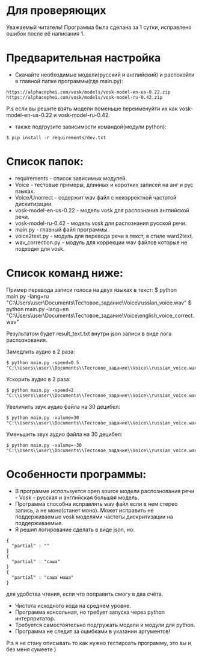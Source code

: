 # Для проверяющих

Уважаемый читатель! Программа была сделана за 1 сутки, исправлено ошибок после её 
написания 1.

# Предварительная настройка
- Скачайте необходимые модели(русский и английский) и распокойти в главной папке программы(где main.py):
```
https://alphacephei.com/vosk/models/vosk-model-en-us-0.22.zip
https://alphacephei.com/vosk/models/vosk-model-ru-0.42.zip
```
P.s если вы решите взять модели поменьше переименуйти их как vosk-model-en-us-0.22 и vosk-model-ru-0.42.
- также подгрузите зависимости командой(модули python):
```
$ pip install -r requirements/dev.txt
```




# Список папок:
- requirements          - список зависимых модулей.
- Voice                 - тестовые примеры, длинных и коротких записей на анг и рус языках.
- Voice/Unorrect        - содержит wav файл с некорректной частотой дискитизации.
- vosk-model-en-us-0.22 - модель vosk для распознания английской речи.
- vosk-model-ru-0.42    - модель vosk для распознания русской речи.
- main.py               - главный файл программы.
- voice2text.py         - модуль для перевода речи в текст, в стиле ward2text.
- wav_correction.py     - модуль для коррекции wav файлов которые не подходят для vosk.







# Список команд ниже:

Пример перевода записи голоса на двух языках в текст:
$ python main.py -lang=ru "C:\\Users\\user\\Documents\\Тестовое_задание\\Voice\\russian_voice.wav"
$ python main.py -lang=en "C:\\Users\\user\\Documents\\Тестовое_задание\\Voice\\english_voice_correct.wav"

Результатом будет result_text.txt внутри json записи в виде лога распознования.

Замедлить аудио в 2 раза:
```
$ python main.py -speed=0.5 "C:\\Users\\user\\Documents\\Тестовое_задание\\Voice\\russian_voice.wav"
```
Ускорить аудио в 2 раза:
```
$ python main.py -speed=2 "C:\\Users\\user\\Documents\\Тестовое_задание\\Voice\\russian_voice.wav"
```

Увеличить звук аудио файла на 30 децибел:
```
$ python main.py -valume=30 "C:\\Users\\user\\Documents\\Тестовое_задание\\Voice\\russian_voice.wav"
```
Уменьшить звук аудио файла на 30 децибел:
```
$ python main.py -valume=-30 "C:\\Users\\user\\Documents\\Тестовое_задание\\Voice\\russian_voice.wav"
```








# Особенности программы:
- В программе используется open source модели распознования речи - Vosk - русская и английская большая модель.
- Программа способна исправлять wav файл если в нем стерео запись, а не моно(станет моно).
Может исправить не поддерживаемые vosk моделями частоты дискритизации на поддерживаемые.
- Я решил логирование сделать в виде json, но:
```
{
  "partial" : ""
}
{
  "partial" : "саша"
}
{
  "partial" : "саша маша"
}
```
для удобства чтения, если что поправить смогу в два счёта.
- Чистота исходного кода на среднем уровне.
- Программа консольная, но требует запуска через python интерпритатор.
- Требуется самостоятельно подгружать модели и модули для python.
- Программа не следит за ошибками в указании аргументов!



P.s я не стану описывать то как нужно тестироать программу, это вы и без меня сумеете )
